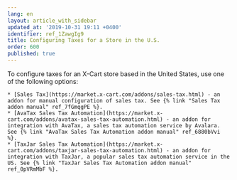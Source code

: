 ```yaml
---
lang: en
layout: article_with_sidebar
updated_at: '2019-10-31 19:11 +0400'
identifier: ref_1ZawgIg9
title: Configuring Taxes for a Store in the U.S.
order: 600
published: true
---
```

To configure taxes for an X-Cart store based in the United States, use one of the following options:

    * [Sales Tax](https://market.x-cart.com/addons/sales-tax.html) - an addon for manual configuration of sales tax. See {% link "Sales Tax addon manual" ref_7fGmqgPE %}.
    * [AvaTax Sales Tax Automation](https://market.x-cart.com/addons/avatax-sales-tax-automation.html) - an addon for integration with AvaTax, a sales tax automation service by Avalara. See {% link "AvaTax Sales Tax Automation addon manual" ref_6880bVvi %}. 
    * [TaxJar Sales Tax Automation](https://market.x-cart.com/addons/taxjar-sales-tax-automation.html) - an addon for integration with TaxJar, a popular sales tax automation service in the US. See {% link "TaxJar Sales Tax Automation addon manual" ref_0pVRmMbF %}.
